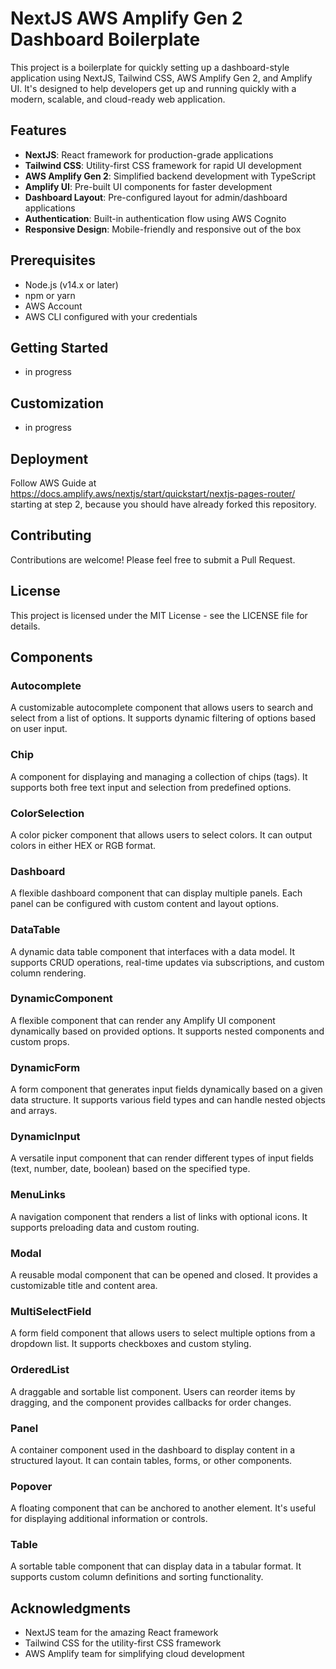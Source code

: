 
# NextJS AWS Amplify Gen 2 Dashboard Boilerplate

This project is a boilerplate for quickly setting up a dashboard-style application using NextJS, Tailwind CSS, AWS Amplify Gen 2, and Amplify UI. It's designed to help developers get up and running quickly with a modern, scalable, and cloud-ready web application.

## Features

- **NextJS**: React framework for production-grade applications
- **Tailwind CSS**: Utility-first CSS framework for rapid UI development
- **AWS Amplify Gen 2**: Simplified backend development with TypeScript
- **Amplify UI**: Pre-built UI components for faster development
- **Dashboard Layout**: Pre-configured layout for admin/dashboard applications
- **Authentication**: Built-in authentication flow using AWS Cognito
- **Responsive Design**: Mobile-friendly and responsive out of the box

## Prerequisites

- Node.js (v14.x or later)
- npm or yarn
- AWS Account
- AWS CLI configured with your credentials

## Getting Started

- in progress

## Customization

- in progress

## Deployment

Follow AWS Guide at https://docs.amplify.aws/nextjs/start/quickstart/nextjs-pages-router/ starting at step 2, because you should have already forked this repository.

## Contributing

Contributions are welcome! Please feel free to submit a Pull Request.

## License

This project is licensed under the MIT License - see the LICENSE file for details.

## Components

### Autocomplete
A customizable autocomplete component that allows users to search and select from a list of options. It supports dynamic filtering of options based on user input.

### Chip
A component for displaying and managing a collection of chips (tags). It supports both free text input and selection from predefined options.

### ColorSelection
A color picker component that allows users to select colors. It can output colors in either HEX or RGB format.

### Dashboard
A flexible dashboard component that can display multiple panels. Each panel can be configured with custom content and layout options.

### DataTable
A dynamic data table component that interfaces with a data model. It supports CRUD operations, real-time updates via subscriptions, and custom column rendering.

### DynamicComponent
A flexible component that can render any Amplify UI component dynamically based on provided options. It supports nested components and custom props.

### DynamicForm
A form component that generates input fields dynamically based on a given data structure. It supports various field types and can handle nested objects and arrays.

### DynamicInput
A versatile input component that can render different types of input fields (text, number, date, boolean) based on the specified type.

### MenuLinks
A navigation component that renders a list of links with optional icons. It supports preloading data and custom routing.

### Modal
A reusable modal component that can be opened and closed. It provides a customizable title and content area.

### MultiSelectField
A form field component that allows users to select multiple options from a dropdown list. It supports checkboxes and custom styling.

### OrderedList
A draggable and sortable list component. Users can reorder items by dragging, and the component provides callbacks for order changes.

### Panel
A container component used in the dashboard to display content in a structured layout. It can contain tables, forms, or other components.

### Popover
A floating component that can be anchored to another element. It's useful for displaying additional information or controls.

### Table
A sortable table component that can display data in a tabular format. It supports custom column definitions and sorting functionality.

## Acknowledgments

- NextJS team for the amazing React framework
- Tailwind CSS for the utility-first CSS framework
- AWS Amplify team for simplifying cloud development
